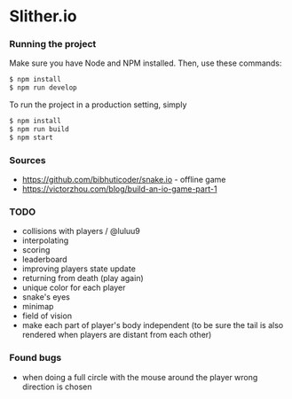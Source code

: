 # Slither.io

### Running the project
Make sure you have Node and NPM installed.
Then, use these commands:
```bash
$ npm install
$ npm run develop
```

To run the project in a production setting, simply

```bash
$ npm install
$ npm run build
$ npm start
```


### Sources
- https://github.com/bibhuticoder/snake.io - offline game
- https://victorzhou.com/blog/build-an-io-game-part-1 


### TODO
- collisions with players / @luluu9
- interpolating
- scoring
- leaderboard
- improving players state update
- returning from death (play again)
- unique color for each player
- snake's eyes
- minimap
- field of vision
- make each part of player's body independent (to be sure the tail is also rendered when players are distant from each other)


### Found bugs
- when doing a full circle with the mouse around the player wrong direction is chosen